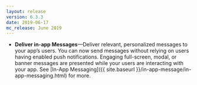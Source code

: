 ```yaml
---
layout: release
version: 6.3.3
date: 2019-06-17
mc_release: June 2019
---
```

* **Deliver in-app Messages**—Deliver relevant, personalized messages to your app’s users. You can now send messages without relying on users having enabled push notifications. Engaging full-screen, modal, or banner messages are presented while your users are interacting with your app. See [In-App Messaging]({{ site.baseurl }}/in-app-message/in-app-messaging.html) for more.
